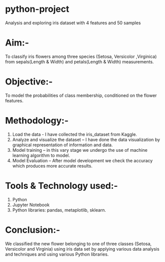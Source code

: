 # python-project
Analysis and exploring iris dataset with 4 features and 50 samples

# Aim:-
To classify iris flowers among three species (Setosa, Versicolor ,Virginica) from sepals(Length & Width) and petals(Length & Width) measurements.

# Objective:-
To model the probabilities of class membership, conditioned on the flower features. 

# Methodology:-
1)	Load the data - I have collected the iris_dataset from Kaggle.
2)	Analyze and visualize the dataset – I have done the data visualization by graphical representation of information and data.
3)	Model training – in this vary stage we undergo the use of machine learning algorithm to model.
4)	Model Evaluation – After model development we check the accuracy which produces more accurate results.

# Tools & Technology used:-
1)	Python
2)	Jupyter Notebook
3)	Python libraries: pandas, metaplotlib, sklearn.

# Conclusion:-
We classified the new flower belonging to one of three classes (Setosa, Versicolor and Virginia) using iris data set by applying various data analysis and techniques and using various Python libraries.




